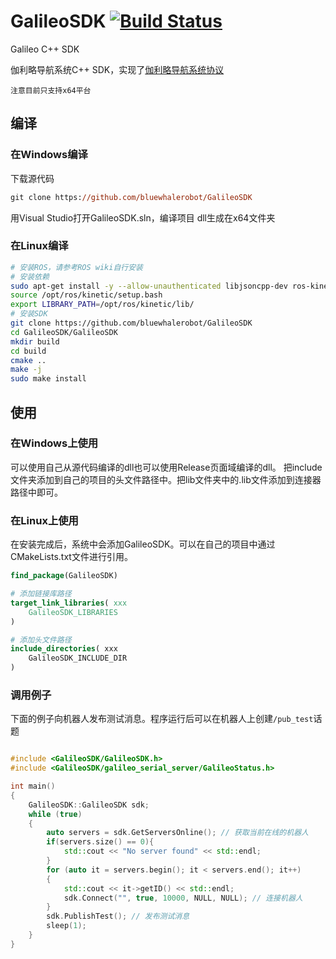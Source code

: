 # GalileoSDK [![Build Status](https://travis-ci.org/uos/rospy_message_converter.svg)](https://travis-ci.org/BluewhaleRobot/GalileoSDK)

Galileo C++ SDK

伽利略导航系统C++ SDK，实现了[伽利略导航系统协议](https://doc.bwbot.org/en/books-online/galileo-proto/)

`注意目前只支持x64平台`

## 编译

### 在Windows编译

下载源代码

```ps
git clone https://github.com/bluewhalerobot/GalileoSDK
```

用Visual Studio打开GalileoSDK.sln，编译项目
dll生成在x64文件夹

### 在Linux编译

```bash
# 安装ROS，请参考ROS wiki自行安装
# 安装依赖
sudo apt-get install -y --allow-unauthenticated libjsoncpp-dev ros-kinetic-roscpp
source /opt/ros/kinetic/setup.bash
export LIBRARY_PATH=/opt/ros/kinetic/lib/
# 安装SDK
git clone https://github.com/bluewhalerobot/GalileoSDK
cd GalileoSDK/GalileoSDK
mkdir build
cd build
cmake ..
make -j
sudo make install
```

## 使用

### 在Windows上使用

可以使用自己从源代码编译的dll也可以使用Release页面域编译的dll。
把include文件夹添加到自己的项目的头文件路径中。把lib文件夹中的.lib文件添加到连接器路径中即可。

### 在Linux上使用

在安装完成后，系统中会添加GalileoSDK。可以在自己的项目中通过CMakeLists.txt文件进行引用。

```cmake
find_package(GalileoSDK)

# 添加链接库路径
target_link_libraries( xxx
    GalileoSDK_LIBRARIES
)

# 添加头文件路径
include_directories( xxx
    GalileoSDK_INCLUDE_DIR
)
```

### 调用例子

下面的例子向机器人发布测试消息。程序运行后可以在机器人上创建`/pub_test`话题

```cpp

#include <GalileoSDK/GalileoSDK.h>
#include <GalileoSDK/galileo_serial_server/GalileoStatus.h>

int main()
{
    GalileoSDK::GalileoSDK sdk;
    while (true)
    {
        auto servers = sdk.GetServersOnline(); // 获取当前在线的机器人
        if(servers.size() == 0){
            std::cout << "No server found" << std::endl;
        }
        for (auto it = servers.begin(); it < servers.end(); it++)
        {
            std::cout << it->getID() << std::endl;
            sdk.Connect("", true, 10000, NULL, NULL); // 连接机器人
        }
        sdk.PublishTest(); // 发布测试消息
        sleep(1);
    }
}

```
